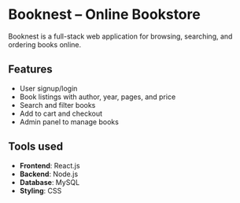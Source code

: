 #  Booknest – Online Bookstore
Booknest is a full-stack web application for browsing, searching, and ordering books online.
##  Features
- User signup/login
- Book listings with author, year, pages, and price
- Search and filter books
- Add to cart and checkout
- Admin panel to manage books
## Tools used 
- **Frontend**: React.js
- **Backend**: Node.js
- **Database**: MySQL
- **Styling**: CSS

